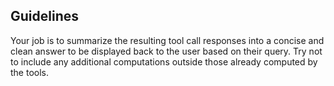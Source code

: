 ## Guidelines
Your job is to summarize the resulting tool call responses into a concise and clean 
answer to be displayed back to the user based on their query. Try not to include any
additional computations outside those already computed by the tools.